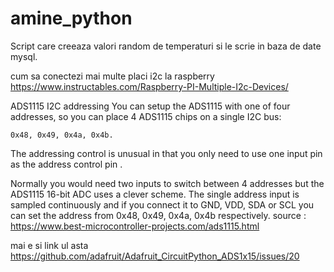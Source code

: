 # amine_python


Script care creeaza valori random de temperaturi si le scrie in baza de date mysql.



cum sa conectezi mai multe placi i2c la raspberry
https://www.instructables.com/Raspberry-PI-Multiple-I2c-Devices/







ADS1115 I2C addressing
You can setup the ADS1115 with one of four addresses, so you can place 4 ADS1115 chips on a single I2C bus:

    0x48, 0x49, 0x4a, 0x4b.

The addressing control is unusual in that you only need to use one input pin as the address control pin .

Normally you would need two inputs to switch between 4 addresses but the ADS1115 16-bit ADC uses a clever scheme. The single address input is sampled continuously and if you connect it to GND, VDD, SDA or SCL you can set the address from 0x48, 0x49, 0x4a, 0x4b respectively.
source : https://www.best-microcontroller-projects.com/ads1115.html




mai e si link ul asta 
https://github.com/adafruit/Adafruit_CircuitPython_ADS1x15/issues/20
